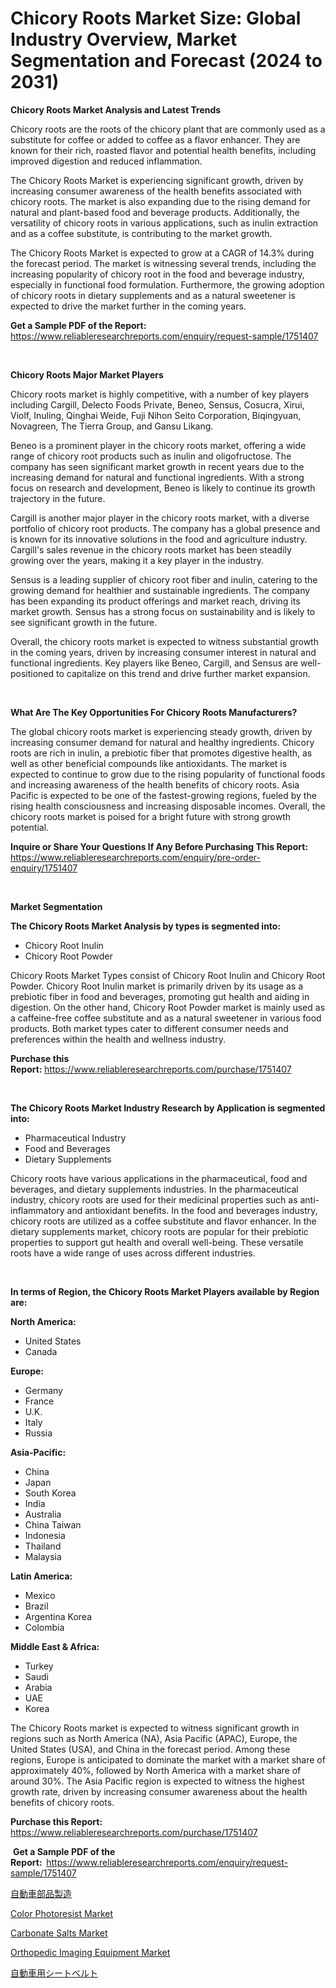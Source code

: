 <p><h1>Chicory Roots Market Size: Global Industry Overview, Market Segmentation and Forecast (2024 to 2031)</h1></p><p><strong>Chicory Roots Market Analysis and Latest Trends</strong></p>
<p><p>Chicory roots are the roots of the chicory plant that are commonly used as a substitute for coffee or added to coffee as a flavor enhancer. They are known for their rich, roasted flavor and potential health benefits, including improved digestion and reduced inflammation.</p><p>The Chicory Roots Market is experiencing significant growth, driven by increasing consumer awareness of the health benefits associated with chicory roots. The market is also expanding due to the rising demand for natural and plant-based food and beverage products. Additionally, the versatility of chicory roots in various applications, such as inulin extraction and as a coffee substitute, is contributing to the market growth.</p><p>The Chicory Roots Market is expected to grow at a CAGR of 14.3% during the forecast period. The market is witnessing several trends, including the increasing popularity of chicory root in the food and beverage industry, especially in functional food formulation. Furthermore, the growing adoption of chicory roots in dietary supplements and as a natural sweetener is expected to drive the market further in the coming years.</p></p>
<p><strong>Get a Sample PDF of the Report:&nbsp;</strong> <a href="https://www.reliableresearchreports.com/enquiry/request-sample/1751407">https://www.reliableresearchreports.com/enquiry/request-sample/1751407</a></p>
<p>&nbsp;</p>
<p><strong>Chicory Roots Major Market Players</strong></p>
<p><p>Chicory roots market is highly competitive, with a number of key players including Cargill, Delecto Foods Private, Beneo, Sensus, Cosucra, Xirui, Violf, Inuling, Qinghai Weide, Fuji Nihon Seito Corporation, Biqingyuan, Novagreen, The Tierra Group, and Gansu Likang.</p><p>Beneo is a prominent player in the chicory roots market, offering a wide range of chicory root products such as inulin and oligofructose. The company has seen significant market growth in recent years due to the increasing demand for natural and functional ingredients. With a strong focus on research and development, Beneo is likely to continue its growth trajectory in the future.</p><p>Cargill is another major player in the chicory roots market, with a diverse portfolio of chicory root products. The company has a global presence and is known for its innovative solutions in the food and agriculture industry. Cargill's sales revenue in the chicory roots market has been steadily growing over the years, making it a key player in the industry.</p><p>Sensus is a leading supplier of chicory root fiber and inulin, catering to the growing demand for healthier and sustainable ingredients. The company has been expanding its product offerings and market reach, driving its market growth. Sensus has a strong focus on sustainability and is likely to see significant growth in the future.</p><p>Overall, the chicory roots market is expected to witness substantial growth in the coming years, driven by increasing consumer interest in natural and functional ingredients. Key players like Beneo, Cargill, and Sensus are well-positioned to capitalize on this trend and drive further market expansion.</p></p>
<p>&nbsp;</p>
<p><strong>What Are The Key Opportunities For Chicory Roots Manufacturers?</strong></p>
<p><p>The global chicory roots market is experiencing steady growth, driven by increasing consumer demand for natural and healthy ingredients. Chicory roots are rich in inulin, a prebiotic fiber that promotes digestive health, as well as other beneficial compounds like antioxidants. The market is expected to continue to grow due to the rising popularity of functional foods and increasing awareness of the health benefits of chicory roots. Asia Pacific is expected to be one of the fastest-growing regions, fueled by the rising health consciousness and increasing disposable incomes. Overall, the chicory roots market is poised for a bright future with strong growth potential.</p></p>
<p><strong>Inquire or Share Your Questions If Any Before Purchasing This Report:</strong> <a href="https://www.reliableresearchreports.com/enquiry/pre-order-enquiry/1751407">https://www.reliableresearchreports.com/enquiry/pre-order-enquiry/1751407</a></p>
<p>&nbsp;</p>
<p><strong>Market Segmentation</strong></p>
<p><strong>The Chicory Roots Market Analysis by types is segmented into:</strong></p>
<p><ul><li>Chicory Root Inulin</li><li>Chicory Root Powder</li></ul></p>
<p><p>Chicory Roots Market Types consist of Chicory Root Inulin and Chicory Root Powder. Chicory Root Inulin market is primarily driven by its usage as a prebiotic fiber in food and beverages, promoting gut health and aiding in digestion. On the other hand, Chicory Root Powder market is mainly used as a caffeine-free coffee substitute and as a natural sweetener in various food products. Both market types cater to different consumer needs and preferences within the health and wellness industry.</p></p>
<p><strong>Purchase this Report:&nbsp;</strong><a href="https://www.reliableresearchreports.com/purchase/1751407">https://www.reliableresearchreports.com/purchase/1751407</a></p>
<p>&nbsp;</p>
<p><strong>The Chicory Roots Market Industry Research by Application is segmented into:</strong></p>
<p><ul><li>Pharmaceutical Industry</li><li>Food and Beverages</li><li>Dietary Supplements</li></ul></p>
<p><p>Chicory roots have various applications in the pharmaceutical, food and beverages, and dietary supplements industries. In the pharmaceutical industry, chicory roots are used for their medicinal properties such as anti-inflammatory and antioxidant benefits. In the food and beverages industry, chicory roots are utilized as a coffee substitute and flavor enhancer. In the dietary supplements market, chicory roots are popular for their prebiotic properties to support gut health and overall well-being. These versatile roots have a wide range of uses across different industries.</p></p>
<p>&nbsp;</p>
<p><strong>In terms of Region, the Chicory Roots Market Players available by Region are:</strong></p>
<p>
    <p> <strong> North America: </strong>
        <ul>
            <li>United States</li>
            <li>Canada</li>
        </ul>
        </p> 
    <p> <strong> Europe: </strong>
        <ul>
            <li>Germany</li>
            <li>France</li>
            <li>U.K.</li>
            <li>Italy</li>
            <li>Russia</li>
        </ul>
        </p> 
    <p> <strong> Asia-Pacific: </strong>
        <ul>
            <li>China</li>
            <li>Japan</li>
            <li>South Korea</li>
            <li>India</li>
            <li>Australia</li>
            <li>China Taiwan</li>
            <li>Indonesia</li>
            <li>Thailand</li>
            <li>Malaysia</li>
        </ul>
        </p> 
    <p> <strong> Latin America: </strong>
        <ul>
            <li>Mexico</li>
            <li>Brazil</li>
            <li>Argentina Korea</li>
            <li>Colombia</li>
        </ul>
        </p> 
    <p> <strong> Middle East & Africa: </strong>
        <ul>
            <li>Turkey</li>
            <li>Saudi</li>
            <li>Arabia</li>
            <li>UAE</li>
            <li>Korea</li>
        </ul>
    </p>
    </p>
<p><p>The Chicory Roots market is expected to witness significant growth in regions such as North America (NA), Asia Pacific (APAC), Europe, the United States (USA), and China in the forecast period. Among these regions, Europe is anticipated to dominate the market with a market share of approximately 40%, followed by North America with a market share of around 30%. The Asia Pacific region is expected to witness the highest growth rate, driven by increasing consumer awareness about the health benefits of chicory roots.</p></p>
<p><strong>Purchase this Report: </strong><a href="https://www.reliableresearchreports.com/purchase/1751407">https://www.reliableresearchreports.com/purchase/1751407</a></p>
<p>&nbsp;<strong>Get a Sample PDF of the Report:&nbsp;&nbsp;</strong><a href="https://www.reliableresearchreports.com/enquiry/request-sample/1751407">https://www.reliableresearchreports.com/enquiry/request-sample/1751407</a></p>
<p><strong></strong></p>
<p><p><a href="https://github.com/wkuactfdzwizk06/Market-Research-Report-List-1/blob/main/9177025191331.md">自動車部品製造</a></p><p><a href="https://issuu.com/reportprime-2/docs/color-photoresist-market-size-2030.pptx">Color Photoresist Market</a></p><p><a href="https://github.com/joannagoyvaerts/Market-Research-Report-List-1/blob/main/carbonate-salts-market.md">Carbonate Salts Market</a></p><p><a href="https://issuu.com/reportprime-2/docs/orthopedic-imaging-equipment-market-size-2030.pptx">Orthopedic Imaging Equipment Market</a></p><p><a href="https://github.com/lrlmopnhwd79300/Market-Research-Report-List-1/blob/main/6641154191332.md">自動車用シートベルト</a></p></p>